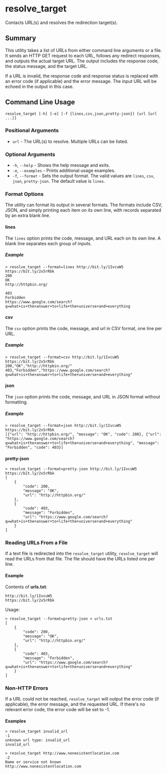 # resolve_target

Contacts URL(s) and resolves the redirection target(s).

## Summary

This utility takes a list of URLs from either command line arguments or a file. It sends an HTTP GET request to each URL,
follows any redirect responses, and outputs the actual target URL. The output includes the response code, the status message,
and the target URL. 

If a URL is invalid, the response code and response status is replaced with an error code (if applicable)
and the error message. The input URL will be echoed in the output in this case.

## Command Line Usage

`resolve_target [-h] [-e] [-f {lines,csv,json,pretty-json}] [url [url ...]]`

### Positional Arguments

* `url` - The URL(s) to resolve. Multiple URLs can be listed.

### Optional Arguments

* `-h`, `--help` - Shows the help message and exits.
* `-e`, `--examples` - Prints additional usage examples.
* `-f`, `--format` - Sets the output format. The valid values are `lines`, `csv`, `json`, `pretty-json`. The default value is `lines`.

### Format Options

The utility can format its output in several formats. The formats include CSV, JSON, and simply printing each item on its 
own line, with records separated by an extra blank line.  

#### lines

The `lines` option prints the code, message, and URL each on its own line. A blank line separates each group of inputs.

##### Example

```
> resolve_target --format=lines http://bit.ly/1IvcuW5 https://bit.ly/2x5rRbk
200
OK
http://httpbin.org/

403
Forbidden
https://www.google.com/search?q=what+is+the+answer+to+life+the+universe+and+everything

```

#### csv

The `csv` option prints the code, message, and url in CSV format, one line per URL.

##### Example

```
> resolve_target --format=csv http://bit.ly/1IvcuW5 https://bit.ly/2x5rRbk
200,"OK","http://httpbin.org/"
403,"Forbidden","https://www.google.com/search?q=what+is+the+answer+to+life+the+universe+and+everything"
```

#### json

The `json` option prints the code, message, and URL in JSON format without formatting.

##### Example

```
> resolve_target --format=json http://bit.ly/1IvcuW5 https://bit.ly/2x5rRbk
[{"url": "http://httpbin.org/", "message": "OK", "code": 200}, {"url": "https://www.google.com/search?q=what+is+the+answer+to+life+the+universe+and+everything", "message": "Forbidden", "code": 403}]
```


#### pretty-json

```
> resolve_target --format=pretty-json http://bit.ly/1IvcuW5 https://bit.ly/2x5rRbk
[
    {
        "code": 200, 
        "message": "OK", 
        "url": "http://httpbin.org/"
    }, 
    {
        "code": 403, 
        "message": "Forbidden", 
        "url": "https://www.google.com/search?q=what+is+the+answer+to+life+the+universe+and+everything"
    }
]
```

### Reading URLs From a File

If a text file is redirected into the `resolve_target` utility, `resolve_target` will read the URLs from that file. The
file should have the URLs listed one per line.

#### Example

Contents of **urls.txt**:
```
http://bit.ly/1IvcuW5
https://bit.ly/2x5rRbk
```

Usage:
```
> resolve_target --format=pretty-json < urls.txt                                  
[
    {
        "code": 200, 
        "message": "OK", 
        "url": "http://httpbin.org/"
    }, 
    {
        "code": 403, 
        "message": "Forbidden", 
        "url": "https://www.google.com/search?q=what+is+the+answer+to+life+the+universe+and+everything"
    }
]

```

### Non-HTTP Errors

If a URL could not be reached, `resolve_target` will output the error code (if applicable), the error message, and the
requested URL. If there's no relevant error code, the error code will be set to -1.

#### Examples

```
> resolve_target invalid_url
-1
unknown url type: invalid_url
invalid_url
```

```
> resolve_target http://www.nonexistentlocation.com
-2
Name or service not known
http://www.nonexistentlocation.com
 ```